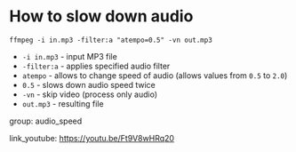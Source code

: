 # How to slow down audio

```ffmpeg
ffmpeg -i in.mp3 -filter:a "atempo=0.5" -vn out.mp3
```

- `-i in.mp3` - input MP3 file
- `-filter:a` - applies specified audio filter
- `atempo` - allows to change speed of audio (allows values from `0.5` to `2.0`)
- `0.5` - slows down audio speed twice
- `-vn` - skip video (process only audio)
- `out.mp3` - resulting file

group: audio_speed


link_youtube: https://youtu.be/Ft9V8wHRq20
